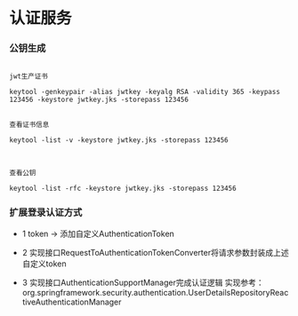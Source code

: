 # 认证服务

### 公钥生成

```shell

jwt生产证书

keytool -genkeypair -alias jwtkey -keyalg RSA -validity 365 -keypass 123456 -keystore jwtkey.jks -storepass 123456


查看证书信息

keytool -list -v -keystore jwtkey.jks -storepass 123456



查看公钥

keytool -list -rfc -keystore jwtkey.jks -storepass 123456

```

### 扩展登录认证方式

- 1 token -> 添加自定义AuthenticationToken

- 2 实现接口RequestToAuthenticationTokenConverter将请求参数封装成上述自定义token

- 3 实现接口AuthenticationSupportManager完成认证逻辑
    实现参考：org.springframework.security.authentication.UserDetailsRepositoryReactiveAuthenticationManager
